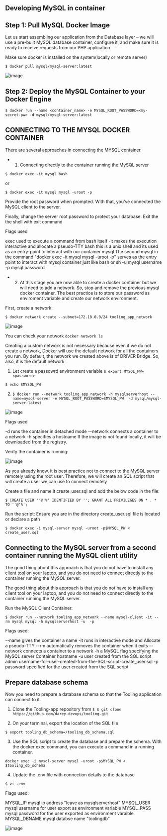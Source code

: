 
## Developing MySQL in container

## Step 1: Pull MySQL Docker Image

Let us start assembling our application from the Database layer – we will use a pre-built MySQL database container, configure it, and make sure it is ready to receive requests from our PHP application

Make sure docker is installed on the system(locally or remote server)

`$ docker pull mysql/mysql-server:latest`

![image](https://user-images.githubusercontent.com/29310552/210363592-e58f6988-aee3-4697-9d57-477f3bc4bda0.png)

## Step 2: Deploy the MySQL Container to your Docker Engine

`$ docker run --name <container_name> -e MYSQL_ROOT_PASSWORD=<my-secret-pw> -d mysql/mysql-server:latest`

## CONNECTING TO THE MYSQL DOCKER CONTAINER

There are several approaches in connecting the MYSQL container.

- 1. Connecting directly to the container running the MySQL server

`$ docker exec -it mysql bash`

or

`$ docker exec -it mysql mysql -uroot -p`

Provide the root password when prompted. With that, you’ve connected the MySQL client to the server.

Finally, change the server root password to protect your database. Exit the the shell with exit command

Flags used

exec used to execute a command from bash itself
 -it makes the execution interactive and allocate a pseudo-TTY
bash this is a unix shell and its used as an entry-point to interact with our container
mysql The second mysql in the command "docker exec -it mysql mysql -uroot -p" serves as the entry point to interact with mysql container just like bash or sh
 -u mysql username
 -p mysql password

- 2. At this stage you are now able to create a docker container but we will need to add a network. So, stop and remove the previous mysql docker container.
The best practice is to store our password as enviroment variable and create our network environment.

First, create a network:

`$ docker network create --subnet=172.18.0.0/24 tooling_app_network`

![image](https://user-images.githubusercontent.com/29310552/210391701-8706cb1b-d2d6-4aff-843b-f9ae81075463.png)

You can check your network `docker network ls`

Creating a custom network is not necessary because even if we do not create a network, Docker will use the default network for all the containers you run. By default, the network we created above is of DRIVER Bridge. So, also, it is the default network

1. Let create a passowrd environment variable
`$ export MYSQL_PW=<password>`

`$ echo $MYSQL_PW`

2. `$ docker run --network tooling_app_network -h mysqlserverhost --name=mysql-server -e MYSQL_ROOT_PASSWORD=$MYSQL_PW  -d mysql/mysql-server:latest`

![image](https://user-images.githubusercontent.com/29310552/210393778-32597941-3aac-44fa-8273-a33a05dad80f.png)


Flags used

-d runs the container in detached mode
--network connects a container to a network
-h specifies a hostname
If the image is not found locally, it will be downloaded from the registry.

Verify the container is running:

![image](https://user-images.githubusercontent.com/29310552/210399390-c97d0209-96f7-4b4d-b5ae-29d885cbaf0b.png)

As you already know, it is best practice not to connect to the MySQL server remotely using the root user. Therefore, we will create an SQL script that will create a user we can use to connect remotely

Create a file and name it create_user.sql and add the below code in the file:

`$ CREATE USER ''@'%' IDENTIFIED BY ''; GRANT ALL PRIVILEGES ON * . * TO ''@'%';`

Run the script:
Ensure you are in the directory create_user.sql file is located or declare a path

`$ docker exec -i mysql-server mysql -uroot -p$MYSQL_PW < create_user.sql`

## Connecting to the MySQL server from a second container running the MySQL client utility

The good thing about this approach is that you do not have to install any client tool on your laptop, and you do not need to connect directly to the container running the MySQL server.

The good thing about this approach is that you do not have to install any client tool on your laptop, and you do not need to connect directly to the container running the MySQL server.

Run the MySQL Client Container:

`$ docker run --network tooling_app_network --name mysql-client -it --rm mysql mysql -h mysqlserverhost -u  -p`

Flags used:

--name gives the container a name
-it runs in interactive mode and Allocate a pseudo-TTY
--rm automatically removes the container when it exits
--network connects a container to a network
-h a MySQL flag specifying the MySQL server Container hostname
-u user created from the SQL script
admin username-for-user-created-from-the-SQL-script-create_user.sql
-p password specified for the user created from the SQL script


## Prepare database schema
Now you need to prepare a database schema so that the Tooling application can connect to it.

1. Clone the Tooling-app repository from
`$ $ git clone https://github.com/darey-devops/tooling.git`

2. On your terminal, export the location of the SQL file

`$ export tooling_db_schema=/tooling_db_schema.sql`

3. Use the SQL script to create the database and prepare the schema. With the docker exec command, you can execute a command in a running container.

`docker exec -i mysql-server mysql -uroot -p$MYSQL_PW < $tooling_db_schema`

4. Update the .env file with connection details to the database

`$ vi .env`

Flags used:

MYSQL_IP mysql ip address "leave as mysqlserverhost"
MYSQL_USER mysql username for user export as environment variable
MYSQL_PASS mysql password for the user exported as environment varaible
MYSQL_DBNAME mysql databse name "toolingdb"


![image](https://user-images.githubusercontent.com/29310552/217996724-be909a7d-beb0-4c2d-8cb3-f36fcc3e8342.png)


